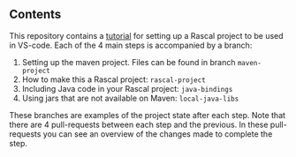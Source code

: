 ## Contents
This repository contains a [tutorial](./tutorial.md) for setting up a Rascal project to be used in VS-code.
Each of the 4 main steps is accompanied by a branch:
1. Setting up the maven project. Files can be found in branch `maven-project`
2. How to make this a Rascal project: `rascal-project`
3. Including Java code in your Rascal project: `java-bindings`
4. Using jars that are not available on Maven: `local-java-libs`

These branches are examples of the project state after each step. Note that there are 4 pull-requests between each step and the previous. In these pull-requests you can see an overview of the changes made to complete the step.

